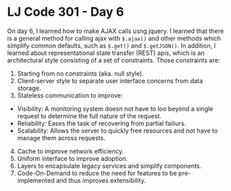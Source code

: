 # LJ Code 301 - Day 6

On day 6, I learned how to make AJAX calls usng jquery. I learned that there is a general method for calling ajax with `$.ajax()` and other methods which simplify common defaults, such as `$.get()` and `$.getJSON()`. In addition, I learned about representational state transfer (REST) apis, which is an architectural style consisting of a set of constraints. Those constraints are: 
1. Starting from no constraints (aka. null style).
2. Client-server style to separate user interface concerns from data storage.
3. Stateless communication to improve:
  * Visibility: A monitoring system doesn not have to loo beyond a single request to determine the full nature of the request.
  * Reliability: Eases the task of recovering from partial failiurs.
  * Scalability: Allows the server to quickly free resources and not have to manage them across requests.
4. Cache to improve network efficiency.
5. Uniform interface to improve adoption.
6. Layers to encapsulate legacy services and simplify components.
7. Code-On-Demand to reduce the need for features to be pre-implemented and thus improves extensibility.